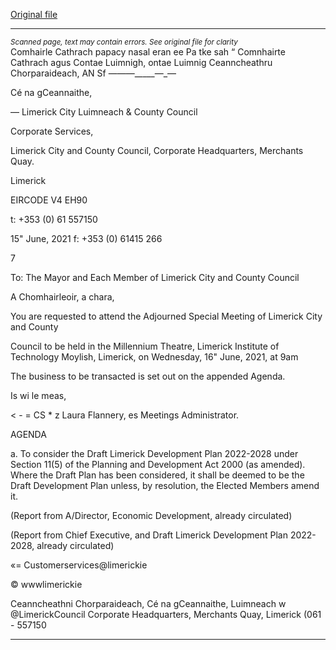 [Original file](https://www.limerick.ie/sites/default/files/media/documents/2021-06/00-agenda-adjourned-special-meeting-16.02.2021.pdf)

---
*<small>Scanned page, text may contain errors. See original file for clarity</small>*  
Comhairle Cathrach papacy nasal eran
ee Pa tke sah “ Comnhairte Cathrach agus Contae Luimnigh,
ontae Luimnig Ceanncheathru Chorparaideach,
AN Sf —_—_—_____—_—

Cé na gCeannaithe,

— Limerick City Luimneach
& County Council

Corporate Services,

Limerick City and County Council,
Corporate Headquarters,
Merchants Quay.

Limerick

EIRCODE V4 EH90

t: +353 (0) 61 557150

15" June, 2021 f: +353 (0) 61415 266

7

To: The Mayor and Each Member of Limerick City and County Council

A Chomhairleoir, a chara,

You are requested to attend the Adjourned Special Meeting of Limerick City and County

Council to be held in the Millennium Theatre, Limerick Institute of Technology Moylish,
Limerick, on Wednesday, 16" June, 2021, at 9am

The business to be transacted is set out on the appended Agenda.

Is wi le meas,

< -
= CS * z
Laura Flannery, es
Meetings Administrator.

AGENDA

a. To consider the Draft Limerick Development Plan 2022-2028 under Section 11(5) of
the Planning and Development Act 2000 (as amended). Where the Draft Plan has
been considered, it shall be deemed to be the Draft Development Plan unless, by
resolution, the Elected Members amend it.

(Report from A/Director, Economic Development, already circulated)

(Report from Chief Executive, and Draft Limerick Development Plan
2022-2028, already circulated)

«= Customerservices@limerickie

© wwwlimerickie

Ceanncheathni Chorparaideach, Cé na gCeannaithe, Luimneach w @LimerickCouncil
Corporate Headquarters, Merchants Quay, Limerick (061 - 557150


---
